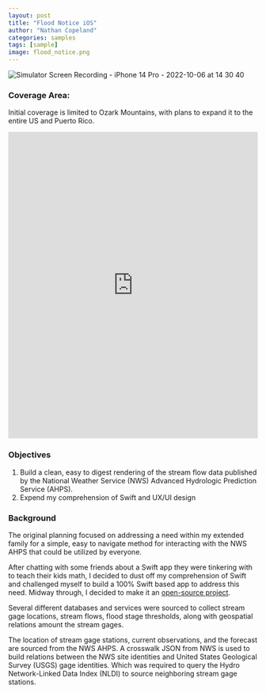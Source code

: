 ```yaml
---
layout: post
title: "Flood Notice iOS"
author: "Nathan Copeland"
categories: samples
tags: [sample]
image: flood_notice.png
---
```


![Simulator Screen Recording - iPhone 14 Pro - 2022-10-06 at 14 30 40](https://user-images.githubusercontent.com/22895187/194402589-4bbc945a-f5f1-4570-becb-5f4135057580.gif)

### Coverage Area:

Initial coverage is limited to Ozark Mountains, with plans to expand it to the entire US and Puerto Rico.

<iframe src="https://api.mapbox.com/styles/v1/copeys/cl627pe2o000e14s6xk8ht4ft.html?title=view&access_token=pk.eyJ1IjoiY29wZXlzIiwiYSI6ImNsNHI3c3NnZTB5d3ozYnF6a2hrYmdjazEifQ.3EuBe1AnQ3k3BrO6SfESVg&zoomwheel=true&fresh=true#6/36.224/-93.408" title="Colorado USFS and BLM Lands" style="border:none; min-width: 320px; max-width:820px; width:100%; height:620px "></iframe>

### Objectives

1. Build a clean, easy to digest rendering of the stream flow data published by the National Weather Service (NWS) Advanced Hydrologic Prediction Service (AHPS).
2. Expend my comprehension of Swift and UX/UI design


### Background

The original planning focused on addressing a need within my extended family for a simple, easy to navigate method for interacting with the NWS AHPS that could be utilized by everyone.

After chatting with some friends about a Swift app they were tinkering with to teach their kids math, I decided to dust off my comprehension of Swift and challenged myself to build a 100% Swift based app to address this need. Midway through, I decided to make it an [open-source project](https://github.com/FishheadNate/FloodNotice-iOS).

Several different databases and services were sourced to collect stream gage locations, stream flows, flood stage thresholds, along with geospatial relations amount the stream gages.

The location of stream gage stations, current observations, and the forecast are sourced from the NWS AHPS. A crosswalk JSON from NWS is used to build relations between the NWS site identities and United States Geological Survey (USGS) gage identities. Which was required to query the Hydro Network-Linked Data Index (NLDI) to source neighboring stream gage stations.
